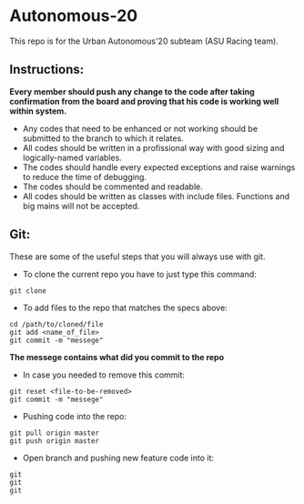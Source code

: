 # Autonomous-20
This repo is for the Urban Autonomous'20 subteam (ASU Racing team).

## Instructions:
**Every member should push any change to the code after taking confirmation from the board and proving that his code is working well within system.**
- Any codes that need to be enhanced or not working should be submitted to the branch to which it relates.
- All codes should be written in a profissional way with good sizing and logically-named variables.
- The codes should handle every expected exceptions and raise warnings to reduce the time of debugging.
- The codes should be commented and readable.
- All codes should be written as classes with include files. Functions and big mains will not be accepted.

## Git:

These are some of the useful steps that you will always use with git.

- To clone the current repo you have to just type this command:
```
git clone
```
- To add files to the repo that matches the specs above:
```
cd /path/to/cloned/file
git add <name_of_file>
git commit -m "messege"
```
**The messege contains what did you commit to the repo**

- In case you needed to remove this commit:
```
git reset <file-to-be-removed>
git commit -m "messege"
```
- Pushing code into the repo:
```
git pull origin master
git push origin master
```
- Open branch and pushing new feature code into it:
```
git
git
git
```
